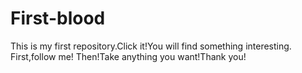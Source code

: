 # First-blood
This is my first repository.Click it!You will find something interesting.
First,follow me!
Then!Take anything you want!Thank you!
